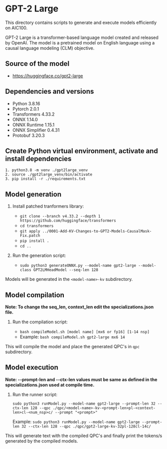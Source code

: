 # GPT-2  Large

This directory contains scripts to generate and execute models efficiently on AIC100.

GPT-2 Large is a transformer-based language model created and released by OpenAI.
The model is a pretrained model on English language using a causal language modeling (CLM) objective.

## Source of the model

- https://huggingface.co/gpt2-large


## Dependencies and versions

- Python 3.8.16
- Pytorch 2.0.1
- Transformers 4.33.2
- ONNX 1.14.0
- ONNX Runtime 1.15.1
- ONNX Simplifier 0.4.31
- Protobuf 3.20.3

## Create Python virtual environment, activate and install dependencies

    1. python3.8 -m venv ./gpt2large_venv
    2. source ./gpt2large_venv/bin/activate
    3. pip install -r ./requirements.txt

## Model generation

1. Install patched tranformers library:

    - `git clone --branch v4.33.2 --depth 1 https://github.com/huggingface/transformers`
    - `cd transformers`
    - `git apply ../0001-Add-KV-Changes-to-GPT2-Models-CausalMask-Fix.patch`
    - `pip install .`
	 - `cd ..`

2. Run the generation script:

    - `sudo python3 generateONNX.py --model-name gpt2-large --model-class GPT2LMHeadModel --seq-len 128`

Models will be generated in the `<model-name>-kv` subdirectory.

## Model compilation

**Note: To change the seq_len, context_len edit the specializations.json file.**

1. Run the compilation script:

	- `bash compileModel.sh [model name] [mx6 or fp16] [1-14 nsp]`
	- Example: `bash compileModel.sh gpt2-large mx6 14`

This will compile the model and place the generated QPC's in `qpc` subdirectory.

## Model execution

**Note: --prompt-len and --ctx-len values must be same as defined in the specializations.json used at compile time.**

1. Run the runner script:

	`sudo python3 runModel.py --model-name gpt2-large --prompt-len 32 --ctx-len 128 --qpc ./qpc/<model-name>-kv-<prompt-len>pl-<context-len>cl-<num_nsp>c/ --prompt "<prompt>"`

	Example: `sudo python3 runModel.py --model-name gpt2-large --prompt-len 32 --ctx-len 128 --qpc ./qpc/gpt2-large-kv-32pl-128cl-14c/`

This will generate text with the compiled QPC's and finally print the tokens/s generated by the compiled models.

